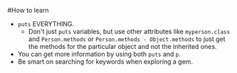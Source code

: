 #How to learn

* `puts` EVERYTHING.
  * Don't just `puts` variables, but use other attributes like `myperson.class` and `Person.methods` or  `Person.methods - Object.methods` to just get the methods for the particular object and not the inherited ones. 
* You can get more information by using both `puts` and `p`.  
* Be smart on searching for keywords when exploring a gem. 

